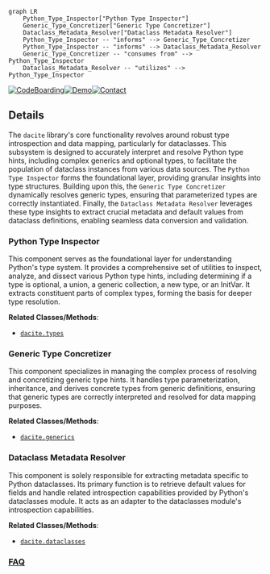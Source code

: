 ```mermaid
graph LR
    Python_Type_Inspector["Python Type Inspector"]
    Generic_Type_Concretizer["Generic Type Concretizer"]
    Dataclass_Metadata_Resolver["Dataclass Metadata Resolver"]
    Python_Type_Inspector -- "informs" --> Generic_Type_Concretizer
    Python_Type_Inspector -- "informs" --> Dataclass_Metadata_Resolver
    Generic_Type_Concretizer -- "consumes from" --> Python_Type_Inspector
    Dataclass_Metadata_Resolver -- "utilizes" --> Python_Type_Inspector
```

[![CodeBoarding](https://img.shields.io/badge/Generated%20by-CodeBoarding-9cf?style=flat-square)](https://github.com/CodeBoarding/GeneratedOnBoardings)[![Demo](https://img.shields.io/badge/Try%20our-Demo-blue?style=flat-square)](https://www.codeboarding.org/demo)[![Contact](https://img.shields.io/badge/Contact%20us%20-%20contact@codeboarding.org-lightgrey?style=flat-square)](mailto:contact@codeboarding.org)

## Details

The `dacite` library's core functionality revolves around robust type introspection and data mapping, particularly for dataclasses. This subsystem is designed to accurately interpret and resolve Python type hints, including complex generics and optional types, to facilitate the population of dataclass instances from various data sources. The `Python Type Inspector` forms the foundational layer, providing granular insights into type structures. Building upon this, the `Generic Type Concretizer` dynamically resolves generic types, ensuring that parameterized types are correctly instantiated. Finally, the `Dataclass Metadata Resolver` leverages these type insights to extract crucial metadata and default values from dataclass definitions, enabling seamless data conversion and validation.

### Python Type Inspector
This component serves as the foundational layer for understanding Python's type system. It provides a comprehensive set of utilities to inspect, analyze, and dissect various Python type hints, including determining if a type is optional, a union, a generic collection, a new type, or an InitVar. It extracts constituent parts of complex types, forming the basis for deeper type resolution.


**Related Classes/Methods**:

- <a href="https://github.com/konradhalas/dacite/blob/master/dacite/types.py" target="_blank" rel="noopener noreferrer">`dacite.types`</a>


### Generic Type Concretizer
This component specializes in managing the complex process of resolving and concretizing generic type hints. It handles type parameterization, inheritance, and derives concrete types from generic definitions, ensuring that generic types are correctly interpreted and resolved for data mapping purposes.


**Related Classes/Methods**:

- <a href="https://github.com/konradhalas/dacite/blob/master/dacite/generics.py" target="_blank" rel="noopener noreferrer">`dacite.generics`</a>


### Dataclass Metadata Resolver
This component is solely responsible for extracting metadata specific to Python dataclasses. Its primary function is to retrieve default values for fields and handle related introspection capabilities provided by Python's dataclasses module. It acts as an adapter to the dataclasses module's introspection capabilities.


**Related Classes/Methods**:

- <a href="https://github.com/konradhalas/dacite/blob/master/dacite/dataclasses.py" target="_blank" rel="noopener noreferrer">`dacite.dataclasses`</a>




### [FAQ](https://github.com/CodeBoarding/GeneratedOnBoardings/tree/main?tab=readme-ov-file#faq)